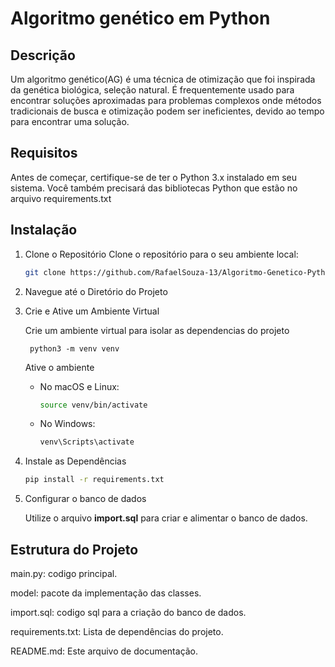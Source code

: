 # Algoritmo genético em Python

## Descrição

Um algoritmo genético(AG) é uma técnica de otimização que foi inspirada da genética biológica,
seleção natural. É frequentemente usado para encontrar soluções aproximadas para problemas complexos
onde métodos tradicionais de busca e otimização podem ser ineficientes, devido ao tempo para encontrar
uma solução.

## Requisitos

Antes de começar, certifique-se de ter o Python 3.x instalado em seu sistema. Você também precisará das bibliotecas Python que estão no arquivo requirements.txt

## Instalação

1. Clone o Repositório
    Clone o repositório para o seu ambiente local:

   ```bash
   git clone https://github.com/RafaelSouza-13/Algoritmo-Genetico-Python.git

2. Navegue até o Diretório do Projeto

3. Crie e Ative um Ambiente Virtual

    Crie um ambiente virtual para isolar as dependencias do projeto

        python3 -m venv venv


    Ative o ambiente
    - No macOS e Linux:

        ```bash
        source venv/bin/activate
    - No Windows:
        ```bash
        venv\Scripts\activate
4. Instale as Dependências
    ```bash
    pip install -r requirements.txt
5. Configurar o banco de dados

    Utilize o arquivo **import.sql** para criar e alimentar o banco de dados.

## Estrutura do Projeto

main.py: codigo principal.

model: pacote da implementação das classes.

import.sql: codigo sql para a criação do banco de dados.

requirements.txt: Lista de dependências do projeto.

README.md: Este arquivo de documentação.
